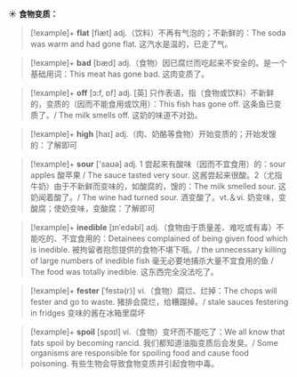 ☀ <span class="category">**食物变质：**</span>
>[!example]+ <span class="vocabulary">**flat**</span> [flæt] 
> <span class="definition">adj.（饮料）不再有气泡的；不新鲜的：</span>The soda was warm and had gone flat. 这汽水是温的，已走了气。

>[!example]+ <span class="vocabulary">**bad**</span> [bæd] 
> <span class="definition">adj.（食物）因已腐烂而吃起来不安全的。是一个基础用词：</span>This meat has gone bad. 这肉变质了。

>[!example]+ <span class="vocabulary">**off**</span> [ɔ:f, ɒf] 
> <span class="definition">adj. [英] 只作表语，指（食物或饮料）不新鲜的，变质的（因而不能食用或饮用）：</span>This fish has gone off. 这条鱼已变质了。/ The milk smells off. 这奶的味道不对劲。

>[!example]+ <span class="vocabulary">**high**</span> [haɪ] 
> <span class="definition">adj.（肉、奶酪等食物）开始变质的；开始发馊的：</span>了解即可 

>[!example]+ <span class="vocabulary">**sour**</span> ['saʊə] 
> <span class="definition">adj. 1 尝起来有酸味（因而不宜食用）的：</span>sour apples 酸苹果 / The sauce tasted very sour. 这酱尝起来很酸。<span class="definition">2（尤指牛奶）由于不新鲜而变味的，如酸腐的，馊的：</span>The milk smelled sour. 这奶闻着酸了。/ The wine had turned sour. 酒变酸了。<span class="definition">vt.＆vi. 奶变味，变酸腐；使奶变味，变酸腐：</span>了解即可
                      
>[!example]+ <span class="vocabulary">**inedible**</span> [ɪnˈedəbl]
> <span class="definition">adj.（食物由于质量差、难吃或有毒）不能吃的、不宜食用的：</span>Detainees complained of being given food which is inedible. 被拘留者抱怨提供的食物不堪下咽。/ the unnecessary killing of large numbers of inedible fish 毫无必要地捕杀大量不宜食用的鱼 / The food was totally inedible. 这东西完全没法吃了。

>[!example]+ <span class="vocabulary">**fester**</span> [ˈfestə(r)]
> <span class="definition">vi.（食物）腐烂、烂掉：</span>The chops will fester and go to waste. 猪排会腐烂，给糟蹋掉。/ stale sauces festering in fridges 变味的酱在冰箱里腐坏
           
>[!example]+ <span class="vocabulary">**spoil**</span> [spɔɪl]
> <span class="definition">vi.（食物）变坏而不能吃了：</span>We all know that fats spoil by becoming rancid. 我们都知道油脂变质后会发臭。/ Some organisms are responsible for spoiling food and cause food poisoning. 有些生物会导致食物变质并引起食物中毒。


